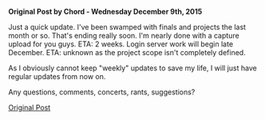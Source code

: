 **Original Post by Chord - Wednesday December 9th, 2015**

Just a quick update. I've been swamped with finals and projects the last month
or so. That's ending really soon. I'm nearly done with a capture upload for you
guys. ETA: 2 weeks. Login server work will begin late December. ETA: unknown as
the project scope isn't completely defined.

As I obviously cannot keep "weekly" updates to save my life, I will just have
regular updates from now on.

Any questions, comments, concerts, rants, suggestions?

[Original Post](http://psforever.net/forum/viewtopic.php?f=11&t=44)


